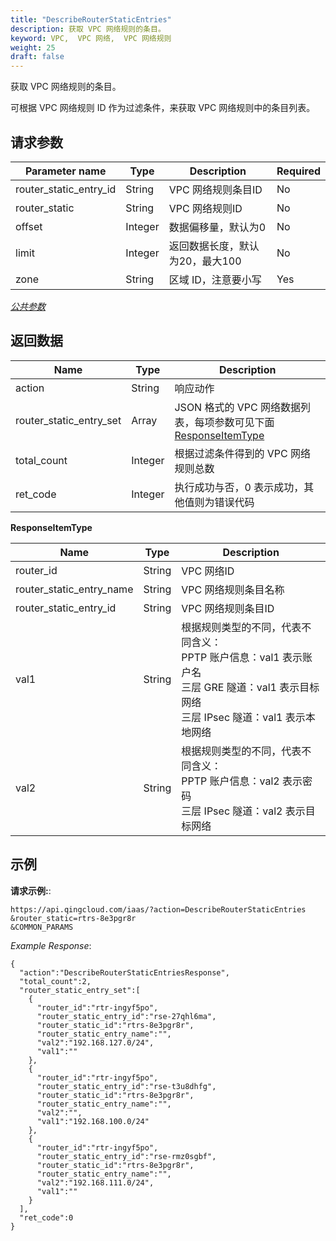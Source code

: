 ```yaml
---
title: "DescribeRouterStaticEntries"
description: 获取 VPC 网络规则的条目。
keyword: VPC,  VPC 网络,  VPC 网络规则
weight: 25
draft: false
---
```


获取 VPC 网络规则的条目。

可根据 VPC 网络规则 ID 作为过滤条件，来获取 VPC 网络规则中的条目列表。

## 请求参数

| Parameter name | Type | Description | Required |
| --- | --- | --- | --- |
| router_static_entry_id | String |  VPC 网络规则条目ID | No |
| router_static | String |  VPC 网络规则ID | No |
| offset | Integer | 数据偏移量，默认为0 | No |
| limit | Integer | 返回数据长度，默认为20，最大100 | No |
| zone | String | 区域 ID，注意要小写 | Yes |

[_公共参数_](../../get_api/parameters/)

## 返回数据

| Name | Type | Description |
| --- | --- | --- |
| action | String | 响应动作 |
| router_static_entry_set | Array | JSON 格式的 VPC 网络数据列表，每项参数可见下面 [ResponseItemType](#responseitemtype) |
| total_count | Integer | 根据过滤条件得到的 VPC 网络规则总数 |
| ret_code | Integer | 执行成功与否，0 表示成功，其他值则为错误代码 |

**ResponseItemType**

| Name | Type | Description |
| --- | --- | --- |
| router_id | String |  VPC 网络ID |
| router_static_entry_name | String |  VPC 网络规则条目名称 |
| router_static_entry_id | String |  VPC 网络规则条目ID |
| val1 | String | 根据规则类型的不同，代表不同含义：<br/>PPTP 账户信息：val1 表示账户名<br/>三层 GRE 隧道：val1 表示目标网络<br/>三层 IPsec 隧道：val1 表示本地网络 |
| val2 | String | 根据规则类型的不同，代表不同含义：<br/>PPTP 账户信息：val2 表示密码<br/>三层 IPsec 隧道：val2 表示目标网络 |

## 示例

**请求示例:**:

```
https://api.qingcloud.com/iaas/?action=DescribeRouterStaticEntries
&router_static=rtrs-8e3pgr8r
&COMMON_PARAMS
```

_Example Response_:

```
{
  "action":"DescribeRouterStaticEntriesResponse",
  "total_count":2,
  "router_static_entry_set":[
    {
      "router_id":"rtr-ingyf5po",
      "router_static_entry_id":"rse-27qhl6ma",
      "router_static_id":"rtrs-8e3pgr8r",
      "router_static_entry_name":"",
      "val2":"192.168.127.0/24",
      "val1":""
    },
    {
      "router_id":"rtr-ingyf5po",
      "router_static_entry_id":"rse-t3u8dhfg",
      "router_static_id":"rtrs-8e3pgr8r",
      "router_static_entry_name":"",
      "val2":"",
      "val1":"192.168.100.0/24"
    },
    {
      "router_id":"rtr-ingyf5po",
      "router_static_entry_id":"rse-rmz0sgbf",
      "router_static_id":"rtrs-8e3pgr8r",
      "router_static_entry_name":"",
      "val2":"192.168.111.0/24",
      "val1":""
    }
  ],
  "ret_code":0
}
```
